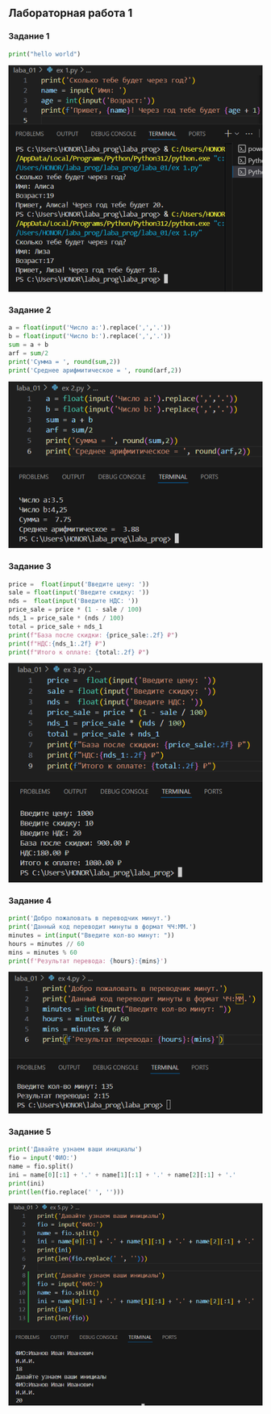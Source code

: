 ## Лабораторная работа 1

### Задание 1
```python
print("hello world")
```
![Картинка 1](images/img01.png)

### Задание 2
```python
a = float(input('Число a:').replace(',','.'))
b = float(input('Число b:').replace(',','.'))
sum = a + b
arf = sum/2
print('Сумма = ', round(sum,2))
print('Среднее арифмитическое = ', round(arf,2))
```
![Картинка 1](images/img02.png)

### Задание 3
```python
price =  float(input('Введите цену: '))
sale = float(input('Введите скидку: '))
nds =  float(input('Введите НДС: '))
price_sale = price * (1 - sale / 100)
nds_1 = price_sale * (nds / 100)
total = price_sale + nds_1
print(f"База после скидки: {price_sale:.2f} ₽")
print(f"НДС:{nds_1:.2f} ₽")
print(f"Итого к оплате: {total:.2f} ₽")
```
![Картинка 1](images/img03.png)

### Задание 4
```python
print('Добро пожаловать в переводчик минут.')
print('Данный код переводит минуты в формат ЧЧ:ММ.')
minutes = int(input("Введите кол-во минут: "))
hours = minutes // 60
mins = minutes % 60
print(f'Результат перевода: {hours}:{mins}')
```
![Картинка 1](images/img04.png)

### Задание 5
```python
print('Давайте узнаем ваши инициалы')
fio = input('ФИО:')
name = fio.split()
ini = name[0][:1] + '.' + name[1][:1] + '.' + name[2][:1] + '.'
print(ini)
print(len(fio.replace(' ', '')))
```
![Картинка 1](images/img05.png)